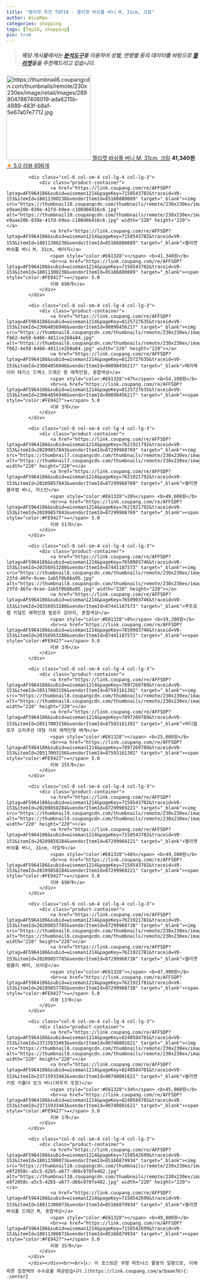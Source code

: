 ```yaml
---
title: "젤리캣 추천 TOP10 - 젤리캣 바쉬풀 버니 M, 31cm, 크림"
author: WiseMan
categories: shopping
tags: [Top10, shopping]
pin: true
---
```


> ##### 해당 게시물에서는 [**분석도구**](https://itemscout.io/)를 이용하여 **성별**, **연령별** 등의 데이터를 바탕으로 [**젤리캣**](https://link.coupang.com/a/baae76)들을 추천해드리고 있습니다.
<div class="container"><div class="row">
            <div class="col-6 col-sm-4 col-lg-4 col-lg-3">
                <div class="product-container">
                    <a href="https://link.coupang.com/re/AFFSDP?lptag=AF5964186&subid=wiseman1214&pageKey=7158543702&traceid=V0-153&itemId=18011300240&vendorItemId=85166880104" target="_blank"><img src="https://thumbnail6.coupangcdn.com/thumbnails/remote/230x230ex/image/retail/images/2898047867406019-ada6215b-4889-483f-b8af-5e67a07e7712.jpg" alt="https://thumbnail6.coupangcdn.com/thumbnails/remote/230x230ex/image/retail/images/2898047867406019-ada6215b-4889-483f-b8af-5e67a07e7712.jpg" width="220" height="220"></a>
                    <a href="https://link.coupang.com/re/AFFSDP?lptag=AF5964186&subid=wiseman1214&pageKey=7158543702&traceid=V0-153&itemId=18011300240&vendorItemId=85166880104" target="_blank">젤리캣 바쉬풀 버니 M, 31cm, 크림</a>
                    <span style="color:#E61328"></span> <b>41,340원</b>
                    <br><a href="https://link.coupang.com/re/AFFSDP?lptag=AF5964186&subid=wiseman1214&pageKey=7158543702&traceid=V0-153&itemId=18011300240&vendorItemId=85166880104" target="_blank"><span style="color:#FE9427">★</span> 5.0
                    리뷰 696개</a>
                </div>
            </div>
            
            <div class="col-6 col-sm-4 col-lg-4 col-lg-3">
                <div class="product-container">
                    <a href="https://link.coupang.com/re/AFFSDP?lptag=AF5964186&subid=wiseman1214&pageKey=7158543702&traceid=V0-153&itemId=18011300238&vendorItemId=85166880089" target="_blank"><img src="https://thumbnail10.coupangcdn.com/thumbnails/remote/230x230ex/image/retail/images/2900519942660241-e9aae20b-830e-41fd-b9ea-c108d66416c6.jpg" alt="https://thumbnail10.coupangcdn.com/thumbnails/remote/230x230ex/image/retail/images/2900519942660241-e9aae20b-830e-41fd-b9ea-c108d66416c6.jpg" width="220" height="220"></a>
                    <a href="https://link.coupang.com/re/AFFSDP?lptag=AF5964186&subid=wiseman1214&pageKey=7158543702&traceid=V0-153&itemId=18011300238&vendorItemId=85166880089" target="_blank">젤리캣 바쉬풀 버니 M, 31cm, 베이지</a>
                    <span style="color:#E61328"></span> <b>41,340원</b>
                    <br><a href="https://link.coupang.com/re/AFFSDP?lptag=AF5964186&subid=wiseman1214&pageKey=7158543702&traceid=V0-153&itemId=18011300238&vendorItemId=85166880089" target="_blank"><span style="color:#FE9427">★</span> 5.0
                    리뷰 696개</a>
                </div>
            </div>
            
            <div class="col-6 col-sm-4 col-lg-4 col-lg-3">
                <div class="product-container">
                    <a href="https://link.coupang.com/re/AFFSDP?lptag=AF5964186&subid=wiseman1214&pageKey=8125727635&traceid=V0-153&itemId=23064856946&vendorItemId=90098456217" target="_blank"><img src="https://thumbnail6.coupangcdn.com/thumbnails/remote/230x230ex/image/retail/images/2024/05/25/16/4/dfe5dadf-f662-4e58-b466-4811ce2b8a84.jpg" alt="https://thumbnail6.coupangcdn.com/thumbnails/remote/230x230ex/image/retail/images/2024/05/25/16/4/dfe5dadf-f662-4e58-b466-4811ce2b8a84.jpg" width="220" height="220"></a>
                    <a href="https://link.coupang.com/re/AFFSDP?lptag=AF5964186&subid=wiseman1214&pageKey=8125727635&traceid=V0-153&itemId=23064856946&vendorItemId=90098456217" target="_blank">메리메이어 태기스 드랙스 드래곤 용 애착인형, 혼합색상</a>
                    <span style="color:#E61328">47%</span> <b>54,100원</b>
                    <br><a href="https://link.coupang.com/re/AFFSDP?lptag=AF5964186&subid=wiseman1214&pageKey=8125727635&traceid=V0-153&itemId=23064856946&vendorItemId=90098456217" target="_blank"><span style="color:#FE9427">★</span> 5.0
                    리뷰 3개</a>
                </div>
            </div>
            
            <div class="col-6 col-sm-4 col-lg-4 col-lg-3">
                <div class="product-container">
                    <a href="https://link.coupang.com/re/AFFSDP?lptag=AF5964186&subid=wiseman1214&pageKey=7621921792&traceid=V0-153&itemId=20209857843&vendorItemId=87299968769" target="_blank"><img src="https://thumbnail7.coupangcdn.com/thumbnails/remote/230x230ex/image/rs_quotation_api/svnrbzxf/76693eb01f784dd084d99f1a4def0f89.jpg" alt="https://thumbnail7.coupangcdn.com/thumbnails/remote/230x230ex/image/rs_quotation_api/svnrbzxf/76693eb01f784dd084d99f1a4def0f89.jpg" width="220" height="220"></a>
                    <a href="https://link.coupang.com/re/AFFSDP?lptag=AF5964186&subid=wiseman1214&pageKey=7621921792&traceid=V0-153&itemId=20209857843&vendorItemId=87299968769" target="_blank">젤리캣 블라썸 버니, 자스민</a>
                    <span style="color:#E61328">26%</span> <b>49,600원</b>
                    <br><a href="https://link.coupang.com/re/AFFSDP?lptag=AF5964186&subid=wiseman1214&pageKey=7621921792&traceid=V0-153&itemId=20209857843&vendorItemId=87299968769" target="_blank"><span style="color:#FE9427">★</span> 5.0
                    리뷰 51개</a>
                </div>
            </div>
            
            <div class="col-6 col-sm-4 col-lg-4 col-lg-3">
                <div class="product-container">
                    <a href="https://link.coupang.com/re/AFFSDP?lptag=AF5964186&subid=wiseman1214&pageKey=7650903746&traceid=V0-153&itemId=20356953280&vendorItemId=87441187573" target="_blank"><img src="https://thumbnail8.coupangcdn.com/thumbnails/remote/230x230ex/image/retail/images/2023/10/13/16/5/dd97e22f-23fd-46fe-9cee-1ab5f0b86a95.jpg" alt="https://thumbnail8.coupangcdn.com/thumbnails/remote/230x230ex/image/retail/images/2023/10/13/16/5/dd97e22f-23fd-46fe-9cee-1ab5f0b86a95.jpg" width="220" height="220"></a>
                    <a href="https://link.coupang.com/re/AFFSDP?lptag=AF5964186&subid=wiseman1214&pageKey=7650903746&traceid=V0-153&itemId=20356953280&vendorItemId=87441187573" target="_blank">푸트로랩 키덜트 애착인형 필로우 강아지, 혼합색상</a>
                    <span style="color:#E61328">8%</span> <b>19,200원</b>
                    <br><a href="https://link.coupang.com/re/AFFSDP?lptag=AF5964186&subid=wiseman1214&pageKey=7650903746&traceid=V0-153&itemId=20356953280&vendorItemId=87441187573" target="_blank"><span style="color:#FE9427">★</span> 5.0
                    리뷰 3개</a>
                </div>
            </div>
            
            <div class="col-6 col-sm-4 col-lg-4 col-lg-3">
                <div class="product-container">
                    <a href="https://link.coupang.com/re/AFFSDP?lptag=AF5964186&subid=wiseman1214&pageKey=7897269789&traceid=V0-153&itemId=20517003156&vendorItemId=87593161302" target="_blank"><img src="https://thumbnail8.coupangcdn.com/thumbnails/remote/230x230ex/image/vendor_inventory/f368/39074a1050e4ebe378c82f9060018b4f1e416844442aaf8c3066d8c22a74.jpg" alt="https://thumbnail8.coupangcdn.com/thumbnails/remote/230x230ex/image/vendor_inventory/f368/39074a1050e4ebe378c82f9060018b4f1e416844442aaf8c3066d8c22a74.jpg" width="220" height="220"></a>
                    <a href="https://link.coupang.com/re/AFFSDP?lptag=AF5964186&subid=wiseman1214&pageKey=7897269789&traceid=V0-153&itemId=20517003156&vendorItemId=87593161302" target="_blank">바디필로우 오리쿠션 대형 거위 애착인형 배게</a>
                    <span style="color:#E61328"></span> <b>25,600원</b>
                    <br><a href="https://link.coupang.com/re/AFFSDP?lptag=AF5964186&subid=wiseman1214&pageKey=7897269789&traceid=V0-153&itemId=20517003156&vendorItemId=87593161302" target="_blank"><span style="color:#FE9427">★</span> 5.0
                    리뷰 255개</a>
                </div>
            </div>
            
            <div class="col-6 col-sm-4 col-lg-4 col-lg-3">
                <div class="product-container">
                    <a href="https://link.coupang.com/re/AFFSDP?lptag=AF5964186&subid=wiseman1214&pageKey=7158543702&traceid=V0-153&itemId=20209858284&vendorItemId=87299969221" target="_blank"><img src="https://thumbnail9.coupangcdn.com/thumbnails/remote/230x230ex/image/rs_quotation_api/6usfz5gr/a9b50363bd2f4d98b5b850d084e2fc23.jpg" alt="https://thumbnail9.coupangcdn.com/thumbnails/remote/230x230ex/image/rs_quotation_api/6usfz5gr/a9b50363bd2f4d98b5b850d084e2fc23.jpg" width="220" height="220"></a>
                    <a href="https://link.coupang.com/re/AFFSDP?lptag=AF5964186&subid=wiseman1214&pageKey=7158543702&traceid=V0-153&itemId=20209858284&vendorItemId=87299969221" target="_blank">젤리캣 바쉬풀 버니, 31cm, 라일락</a>
                    <span style="color:#E61328">46%</span> <b>49,500원</b>
                    <br><a href="https://link.coupang.com/re/AFFSDP?lptag=AF5964186&subid=wiseman1214&pageKey=7158543702&traceid=V0-153&itemId=20209858284&vendorItemId=87299969221" target="_blank"><span style="color:#FE9427">★</span> 5.0
                    리뷰 696개</a>
                </div>
            </div>
            
            <div class="col-6 col-sm-4 col-lg-4 col-lg-3">
                <div class="product-container">
                    <a href="https://link.coupang.com/re/AFFSDP?lptag=AF5964186&subid=wiseman1214&pageKey=7621921781&traceid=V0-153&itemId=20209857785&vendorItemId=87299968738" target="_blank"><img src="https://thumbnail6.coupangcdn.com/thumbnails/remote/230x230ex/image/rs_quotation_api/hu8qqdow/867e6529ddc34be1b9364828bc218377.jpg" alt="https://thumbnail6.coupangcdn.com/thumbnails/remote/230x230ex/image/rs_quotation_api/hu8qqdow/867e6529ddc34be1b9364828bc218377.jpg" width="220" height="220"></a>
                    <a href="https://link.coupang.com/re/AFFSDP?lptag=AF5964186&subid=wiseman1214&pageKey=7621921781&traceid=V0-153&itemId=20209857785&vendorItemId=87299968738" target="_blank">젤리캣 범블리 베어, 브라운</a>
                    <span style="color:#E61328"></span> <b>47,990원</b>
                    <br><a href="https://link.coupang.com/re/AFFSDP?lptag=AF5964186&subid=wiseman1214&pageKey=7621921781&traceid=V0-153&itemId=20209857785&vendorItemId=87299968738" target="_blank"><span style="color:#FE9427">★</span> 5.0
                    리뷰 13개</a>
                </div>
            </div>
            
            <div class="col-6 col-sm-4 col-lg-4 col-lg-3">
                <div class="product-container">
                    <a href="https://link.coupang.com/re/AFFSDP?lptag=AF5964186&subid=wiseman1214&pageKey=8240584701&traceid=V0-153&itemId=23715933463&vendorItemId=90740801621" target="_blank"><img src="https://thumbnail8.coupangcdn.com/thumbnails/remote/230x230ex/image/vendor_inventory/fd31/3b884d743f0273a5d3d6fec91f63f971ecbb4e0b7e399c42ccc6143b3473.png" alt="https://thumbnail8.coupangcdn.com/thumbnails/remote/230x230ex/image/vendor_inventory/fd31/3b884d743f0273a5d3d6fec91f63f971ecbb4e0b7e399c42ccc6143b3473.png" width="220" height="220"></a>
                    <a href="https://link.coupang.com/re/AFFSDP?lptag=AF5964186&subid=wiseman1214&pageKey=8240584701&traceid=V0-153&itemId=23715933463&vendorItemId=90740801621" target="_blank">젤리캣 키링 키홀더 잉크 버니(파우치 포함)</a>
                    <span style="color:#E61328">34%</span> <b>45,000원</b>
                    <br><a href="https://link.coupang.com/re/AFFSDP?lptag=AF5964186&subid=wiseman1214&pageKey=8240584701&traceid=V0-153&itemId=23715933463&vendorItemId=90740801621" target="_blank"><span style="color:#FE9427">★</span> 5.0
                    리뷰 1개</a>
                </div>
            </div>
            
            <div class="col-6 col-sm-4 col-lg-4 col-lg-3">
                <div class="product-container">
                    <a href="https://link.coupang.com/re/AFFSDP?lptag=AF5964186&subid=wiseman1214&pageKey=7158542699&traceid=V0-153&itemId=18011300073&vendorItemId=85166879934" target="_blank"><img src="https://thumbnail10.coupangcdn.com/thumbnails/remote/230x230ex/image/retail/images/500274966588318-e8f2058c-a5c5-42b5-a677-d66c078fe482.jpg" alt="https://thumbnail10.coupangcdn.com/thumbnails/remote/230x230ex/image/retail/images/500274966588318-e8f2058c-a5c5-42b5-a677-d66c078fe482.jpg" width="220" height="220"></a>
                    <a href="https://link.coupang.com/re/AFFSDP?lptag=AF5964186&subid=wiseman1214&pageKey=7158542699&traceid=V0-153&itemId=18011300073&vendorItemId=85166879934" target="_blank">젤리캣 바쉬풀 드래곤 M, 혼합색상</a>
                    <span style="color:#E61328"></span> <b>49,800원</b>
                    <br><a href="https://link.coupang.com/re/AFFSDP?lptag=AF5964186&subid=wiseman1214&pageKey=7158542699&traceid=V0-153&itemId=18011300073&vendorItemId=85166879934" target="_blank"><span style="color:#FE9427">★</span> 5.0
                    리뷰 35개</a>
                </div>
            </div>
            </div></div><br><br>[👉 이 포스팅은 쿠팡 파트너스 활동의 일환으로, 이에 따른 일정액의 수수료를 제공받습니다.](https://link.coupang.com/a/baae76){: .center}